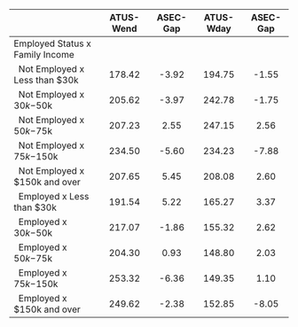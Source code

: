 
|                      |    ATUS-Wend |     ASEC-Gap |    ATUS-Wday |     ASEC-Gap |
| -------------------- | :----------: | :----------: | :----------: | :----------: |
| Employed Status x Family Income |              |              |              |              |
| &nbsp;&nbsp;Not Employed x Less than $30k |       178.42 |        -3.92 |       194.75 |        -1.55 |
| &nbsp;&nbsp;Not Employed x $30k-$50k |       205.62 |        -3.97 |       242.78 |        -1.75 |
| &nbsp;&nbsp;Not Employed x $50k-$75k |       207.23 |         2.55 |       247.15 |         2.56 |
| &nbsp;&nbsp;Not Employed x $75k-$150k |       234.50 |        -5.60 |       234.23 |        -7.88 |
| &nbsp;&nbsp;Not Employed x $150k and over |       207.65 |         5.45 |       208.08 |         2.60 |
| &nbsp;&nbsp;Employed x Less than $30k |       191.54 |         5.22 |       165.27 |         3.37 |
| &nbsp;&nbsp;Employed x $30k-$50k |       217.07 |        -1.86 |       155.32 |         2.62 |
| &nbsp;&nbsp;Employed x $50k-$75k |       204.30 |         0.93 |       148.80 |         2.03 |
| &nbsp;&nbsp;Employed x $75k-$150k |       253.32 |        -6.36 |       149.35 |         1.10 |
| &nbsp;&nbsp;Employed x $150k and over |       249.62 |        -2.38 |       152.85 |        -8.05 |


